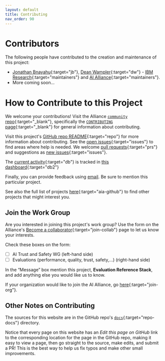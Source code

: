 ```yaml
---
layout: default
title: Contributing
nav_order: 90
---
```


# Contributors

The following people have contributed to the creation and maintenance of this project:

* [Jonathan Bnayahu](https://research.ibm.com/people/jonathan-bnayahu){:target="jb"}, [Dean Wampler](https://research.ibm.com/people/dean-wampler){:target="dw"} - [IBM Research](https://research.ibm.com/){:target="maintainers"} and [AI Alliance](https://thealliance.ai){:target="maintainers"}. 
* More coming soon...

<a name="join-us"></a>
# How to Contribute to this Project

We welcome your contributions! Visit the Alliance [`community` repo](https://github.com/The-AI-Alliance/community/){:target="_blank"}, specifically the [`CONTRIBUTING` page](https://github.com/The-AI-Alliance/community/blob/main/CONTRIBUTING.md){:target="_blank"} for general information about contributing. 

Visit this project's [GitHub repo README](https://github.com/The-AI-Alliance/eval-ref-stack/){:target="repo"} for more information about contributing. See the [open issues](https://github.com/The-AI-Alliance/eval-ref-stack/issues){:target="issues"} to find areas where help is needed. We welcome [pull requests](https://github.com/The-AI-Alliance/eval-ref-stack/pulls){:target="prs"} and suggestions as [new issues](https://github.com/The-AI-Alliance/eval-ref-stack/issues){:target="issues"}.

The [current activity](https://github.com/orgs/The-AI-Alliance/projects/23/views/1?filterQuery=label%3A%22reference+stack%22){:target="db"} is tracked in [this dashboard](https://github.com/orgs/The-AI-Alliance/projects/23/views/1){:target="db2"}

Finally, you can provide feedback using [email](mailto:contact@thealliance.ai). Be sure to mention this particular project.

See also the full list of projects [here](https://the-ai-alliance.github.io/){:target="aia-github"} to find other projects that might interest you.

## Join the Work Group

Are you interested in joining this project's work group? Use the form on the Alliance's [Become a collaborator](https://thealliance.ai/become-a-collaborator){:target="join-collab"} page to let us know your interests. 

Check these boxes on the form:

- [ ] AI Trust and Safety WG (left-hand side)
- [ ] Evaluations (performance, quality, trust, safety,...) (right-hand side)

In the &ldquo;Message&rdquo; box mention this project, **Evaluation Reference Stack**, and add anything else you would like us to know.

If your organization would like to join the AI Alliance, go [here](https://thealliance.ai/membership){:target="join-org"}.

## Other Notes on Contributing

The sources for this website are in the GitHub repo's [`docs`](https://github.com/The-AI-Alliance/eval-ref-stack/tree/latest/docs){:target="repo-docs"} directory. 

Notice that every page on this website has an _Edit this page on GitHub_ link to the corresponding location for the page in the GitHub repo, making it easy to view a page, then go straight to the source, make edits, and submit a PR! This is the best way to help us fix typos and make other small improvements.
